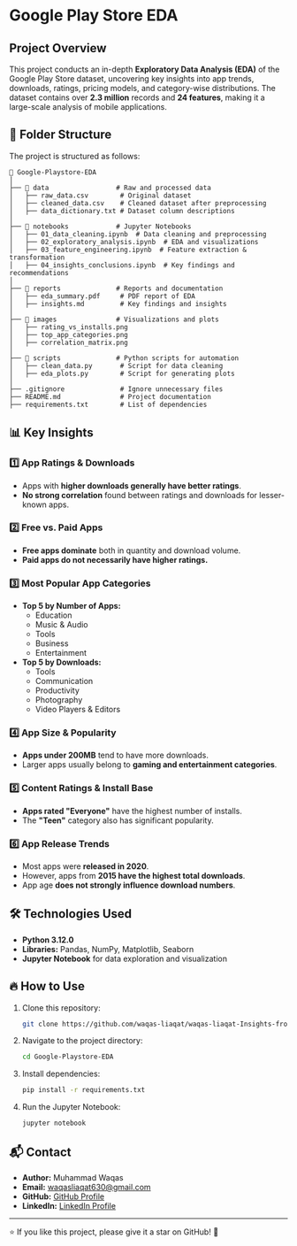 # Google Play Store EDA

## Project Overview
This project conducts an in-depth **Exploratory Data Analysis (EDA)** of the Google Play Store dataset, uncovering key insights into app trends, downloads, ratings, pricing models, and category-wise distributions. The dataset contains over **2.3 million** records and **24 features**, making it a large-scale analysis of mobile applications.

## 📂 Folder Structure
The project is structured as follows:
```
📂 Google-Playstore-EDA  
│  
├── 📂 data                 # Raw and processed data  
│   ├── raw_data.csv        # Original dataset  
│   ├── cleaned_data.csv    # Cleaned dataset after preprocessing  
│   ├── data_dictionary.txt # Dataset column descriptions  
│  
├── 📂 notebooks            # Jupyter Notebooks  
│   ├── 01_data_cleaning.ipynb  # Data cleaning and preprocessing  
│   ├── 02_exploratory_analysis.ipynb  # EDA and visualizations  
│   ├── 03_feature_engineering.ipynb  # Feature extraction & transformation  
│   ├── 04_insights_conclusions.ipynb  # Key findings and recommendations  
│  
├── 📂 reports              # Reports and documentation  
│   ├── eda_summary.pdf     # PDF report of EDA  
│   ├── insights.md         # Key findings and insights  
│  
├── 📂 images               # Visualizations and plots  
│   ├── rating_vs_installs.png  
│   ├── top_app_categories.png  
│   ├── correlation_matrix.png  
│  
├── 📂 scripts              # Python scripts for automation  
│   ├── clean_data.py       # Script for data cleaning  
│   ├── eda_plots.py        # Script for generating plots  
│  
├── .gitignore              # Ignore unnecessary files  
├── README.md               # Project documentation  
├── requirements.txt        # List of dependencies  
```

## 📊 Key Insights
### 1️⃣ **App Ratings & Downloads**
- Apps with **higher downloads generally have better ratings**.
- **No strong correlation** found between ratings and downloads for lesser-known apps.

### 2️⃣ **Free vs. Paid Apps**
- **Free apps dominate** both in quantity and download volume.
- **Paid apps do not necessarily have higher ratings.**

### 3️⃣ **Most Popular App Categories**
- **Top 5 by Number of Apps:**
  - Education
  - Music & Audio
  - Tools
  - Business
  - Entertainment
- **Top 5 by Downloads:**
  - Tools
  - Communication
  - Productivity
  - Photography
  - Video Players & Editors

### 4️⃣ **App Size & Popularity**
- **Apps under 200MB** tend to have more downloads.
- Larger apps usually belong to **gaming and entertainment categories**.

### 5️⃣ **Content Ratings & Install Base**
- **Apps rated "Everyone"** have the highest number of installs.
- The **"Teen"** category also has significant popularity.

### 6️⃣ **App Release Trends**
- Most apps were **released in 2020**.
- However, apps from **2015 have the highest total downloads**.
- App age **does not strongly influence download numbers**.

## 🛠️ Technologies Used
- **Python 3.12.0**
- **Libraries:** Pandas, NumPy, Matplotlib, Seaborn
- **Jupyter Notebook** for data exploration and visualization

## 🔥 How to Use
1. Clone this repository:
   ```bash
   git clone https://github.com/waqas-liaqat/waqas-liaqat-Insights-from-Millions-Google-Play-Store-EDA.git
   ```
2. Navigate to the project directory:
   ```bash
   cd Google-Playstore-EDA
   ```
3. Install dependencies:
   ```bash
   pip install -r requirements.txt
   ```
4. Run the Jupyter Notebook:
   ```bash
   jupyter notebook
   ```

## 📬 Contact
- **Author:** Muhammad Waqas  
- **Email:** waqasliaqat630@gmail.com  
- **GitHub:** [GitHub Profile](https://github.com/waqas-liaqat)  
- **LinkedIn:** [LinkedIn Profile](https://www.linkedin.com/in/muhammad-waqas-liaqat/)  

---
⭐ If you like this project, please give it a star on GitHub! 🚀

